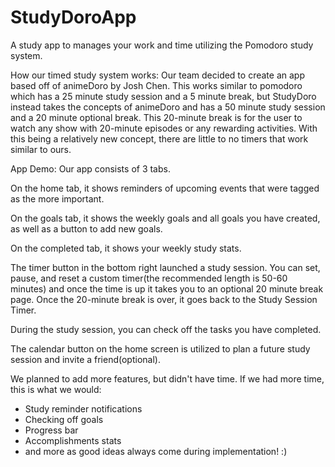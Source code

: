 # StudyDoroApp
A study app to manages your work and time utilizing the Pomodoro study system.

How our timed study system works:
Our team decided to create an app based off of animeDoro by Josh Chen. This works similar to pomodoro which has a 25 minute study session and a 5 minute break, but StudyDoro instead takes the concepts of animeDoro and has a 50 minute study session and a 20 minute optional break. This 20-minute break is for the user to watch any show with 20-minute episodes or any rewarding activities. With this being a relatively new concept, there are little to no timers that work similar to ours.

App Demo:
Our app consists of 3 tabs.

On the home tab, it shows reminders of  upcoming events that were tagged as the more important.

On the goals tab, it shows the weekly goals and all goals you have created, as well as a button to add new goals.

On the completed tab, it shows your weekly study stats.

The timer button in the bottom right launched a study session.
You can set, pause, and reset a custom timer(the recommended length is 50-60 minutes) and once the time is up it takes you to an optional 20 minute break page.
Once the 20-minute break is over, it goes back to the Study Session Timer.

During the study session, you can check off the tasks you have completed.

The calendar button on the home screen is utilized to plan a future study session and invite a friend(optional).

We planned to add more features, but didn't have time. If we had more time, this is what we would:
- Study reminder notifications
- Checking off goals
- Progress bar
- Accomplishments stats
- and more as good ideas always come during implementation! :)
